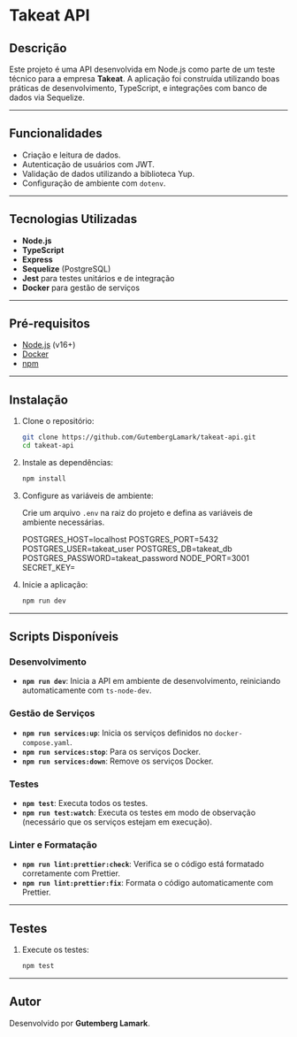 # Takeat API

## Descrição

Este projeto é uma API desenvolvida em Node.js como parte de um teste técnico para a empresa **Takeat**. A aplicação foi construída utilizando boas práticas de desenvolvimento, TypeScript, e integrações com banco de dados via Sequelize.

---

## Funcionalidades

- Criação e leitura de dados.
- Autenticação de usuários com JWT.
- Validação de dados utilizando a biblioteca Yup.
- Configuração de ambiente com `dotenv`.

---

## Tecnologias Utilizadas

- **Node.js**
- **TypeScript**
- **Express**
- **Sequelize** (PostgreSQL)
- **Jest** para testes unitários e de integração
- **Docker** para gestão de serviços

---

## Pré-requisitos

- [Node.js](https://nodejs.org/) (v16+)
- [Docker](https://www.docker.com/)
- [npm](https://www.npmjs.com/)

---

## Instalação

1. Clone o repositório:

   ```bash
   git clone https://github.com/GutembergLamark/takeat-api.git
   cd takeat-api
   ```

2. Instale as dependências:

   ```bash
   npm install
   ```

3. Configure as variáveis de ambiente:

   Crie um arquivo `.env` na raiz do projeto e defina as variáveis de ambiente necessárias.

   POSTGRES_HOST=localhost
   POSTGRES_PORT=5432
   POSTGRES_USER=takeat_user
   POSTGRES_DB=takeat_db
   POSTGRES_PASSWORD=takeat_password
   NODE_PORT=3001
   SECRET_KEY=

4. Inicie a aplicação:

   ```bash
   npm run dev
   ```

---

## Scripts Disponíveis

### Desenvolvimento

- **`npm run dev`**: Inicia a API em ambiente de desenvolvimento, reiniciando automaticamente com `ts-node-dev`.

### Gestão de Serviços

- **`npm run services:up`**: Inicia os serviços definidos no `docker-compose.yaml`.
- **`npm run services:stop`**: Para os serviços Docker.
- **`npm run services:down`**: Remove os serviços Docker.

### Testes

- **`npm test`**: Executa todos os testes.
- **`npm run test:watch`**: Executa os testes em modo de observação (necessário que os serviços estejam em execução).

### Linter e Formatação

- **`npm run lint:prettier:check`**: Verifica se o código está formatado corretamente com Prettier.
- **`npm run lint:prettier:fix`**: Formata o código automaticamente com Prettier.

---

## Testes

1. Execute os testes:

   ```bash
   npm test
   ```

---

## Autor

Desenvolvido por **Gutemberg Lamark**.
